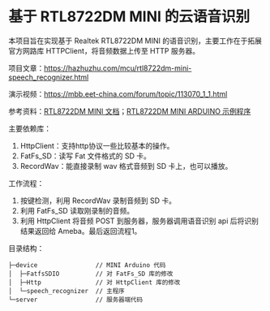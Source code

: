 # 基于 RTL8722DM MINI 的云语音识别

本项目旨在实现基于 Realtek RTL8722DM MINI 的语音识别，主要工作在于拓展官方网路库 HTTPClient，将音频数据上传至 HTTP 服务器。

项目文章：https://hazhuzhu.com/mcu/rtl8722dm-mini-speech_recognizer.html

演示视频：https://mbb.eet-china.com/forum/topic/113070_1_1.html

参考资料：[RTL8722DM MINI 文档](https://www.amebaiot.com.cn/cn/ameba-arduino-summary/)；[RTL8722DM MINI ARDUINO 示例程序](https://www.amebaiot.com.cn/cn/amebad-rtl8722dm-mini-arduino-peripherals-examples/)

主要依赖库：

1. HttpClient：支持http协议一些比较基本的操作。
2. FatFs_SD：读写 Fat 文件格式的 SD 卡。
3. RecordWav：能直接录制 wav 格式音频到 SD 卡上，也可以播放。

工作流程：

1. 按键检测，利用 RecordWav 录制音频到 SD 卡。
2. 利用 FatFs_SD 读取刚录制的音频。
3. 利用 HttpClient 将音频 POST 到服务器，服务器调用语音识别 api 后将识别结果返回给 Ameba。最后返回流程1。

目录结构：

```
├─device	            // MINI Arduino 代码
│  ├─FatfsSDIO          // 对 FatFs_SD 库的修改
│  ├─Http               // 对 HttpClient 库的修改
│  └─speech_recognizer  // 主程序
└─server                // 服务器端代码
```


